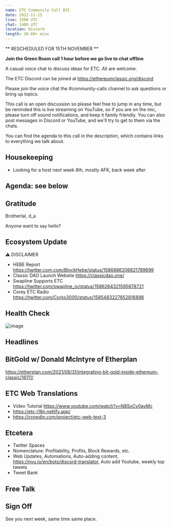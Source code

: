 ```yaml
---
name: ETC Community Call 031
date: 2022-11-15
live: 1500 UTC
chat: 1400 UTC
location: Discord
length: 30-60+ mins
---
```


** RESCHEDULED FOR 15TH NOVEMBER **

**Join the Green Room call 1 hour before we go live to chat offline**

A casual voice chat to discuss ideas for ETC. All are welcome.

The ETC Discord can be joined at https://ethereumclassic.org/discord

Please join the voice chat the #community-calls channel to ask questions or bring up topics.

This call is an open discussion so please feel free to jump in any time, but be reminded this is live streaming on YouTube, so if you are on the mic, please turn off sound notifications, and keep it family friendly. You can also post messages in Discord or YouTube, and we'll try to get to them via the chats.

You can find the agenda to this call in the description, which contains links to everything we talk about.

## Housekeeping

- Looking for a host next week 8th, mostly AFK, back week after

## Agenda: see below

## Gratitude

Brotherlal, d_a

Anyone want to say hello?

## Ecosystem Update

⚠️ DISCLAIMER

- HEBE Report https://twitter.com.com/BlockHebe/status/1586886206821789699
- Classic DAO Launch Website https://classicdao.one/
- Swapline Supports ETC https://twitter.com/swapline_io/status/1586264321595678721
- Corey ETC Radio https://twitter.com/Corks3000/status/1585483227652816898

## Health Check

![image](https://user-images.githubusercontent.com/1696942/199194671-e3e80922-f647-4e4b-9bfd-f1d9e6019f77.png)

## Headlines

## BitGold w/ Donald McIntyre of Etherplan

https://etherplan.com/2021/08/31/integrating-bit-gold-inside-ethereum-classic/16111/

## ETC Web Translations

- Video Tutorial https://www.youtube.com/watch?v=N8SvCy0ayMc
- https://etc-i18n.netlify.app/
- https://crowdin.com/project/etc-web-test-3

## Etcetera

- Twitter Spaces
- Nomenclature: Profitability, Profits, Block Rewards, etc.
- Web Updates, Automations, Auto-adding content, https://nvu.io/en/bots/discord-translator, Auto add Youtube, weekly top tweets
- Tweet Bank

## Free Talk

## Sign Off

See you next week, same time same place.

